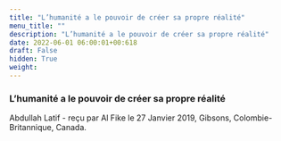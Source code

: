 ```yaml
---
title: "L’humanité a le pouvoir de créer sa propre réalité"
menu_title: ""
description: "L’humanité a le pouvoir de créer sa propre réalité"
date: 2022-06-01 06:00:01+00:618
draft: False
hidden: True
weight:
---
```

### L’humanité a le pouvoir de créer sa propre réalité

Abdullah Latif - reçu par Al Fike le 27 Janvier 2019, Gibsons, Colombie-Britannique, Canada.



